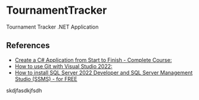 # TournamentTracker
Tournament Tracker .NET Application


## References
- [Create a C# Application from Start to Finish - Complete Course:](https://www.youtube.com/watch?v=wfWxdh-_k_4)
- [How to use Git with Visual Studio 2022:](https://www.youtube.com/watch?v=8zSVvTQXSIc)
- [How to install SQL Server 2022 Developer and SQL Server Management Studio (SSMS) - for FREE](https://www.youtube.com/watch?v=WdvTb7YKi6Y)

skdjfasdkjfsdh

